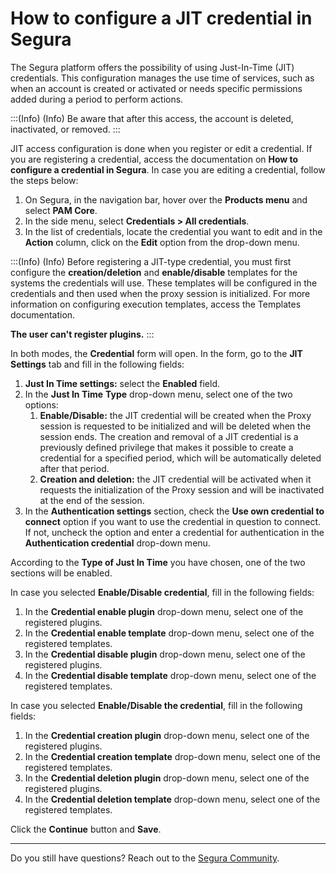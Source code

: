 # How to configure a JIT credential in Segura

The Segura platform offers the possibility of using Just-In-Time (JIT) credentials. This configuration manages the use time of services, such as when an account is created or activated or needs specific permissions added during a period to perform actions.

:::(Info) (Info)
Be aware that after this access, the account is deleted, inactivated, or removed.
:::

JIT access configuration is done when you register or edit a credential. If you are registering a credential, access the documentation on **How to configure a credential in Segura**. In case you are editing a credential, follow the steps below:

1. On Segura, in the navigation bar, hover over the **Products menu** and select **PAM Core**.
2. In the side menu, select **Credentials > All credentials**.
3. In the list of credentials, locate the credential you want to edit and in the **Action** column, click on the **Edit** option from the drop-down menu.

:::(Info) (Info)
Before registering a JIT-type credential, you must first  configure the **creation/deletion** and **enable/disable** templates for the systems the credentials will use. These templates will be configured in the credentials and then used when the proxy session is initialized. For more information on configuring execution templates, access the Templates documentation.

**The user can't register plugins.**
:::

In both modes, the **Credential** form will open. In the form, go to the **JIT Settings** tab and fill in the following fields:

1. **Just In Time settings:** select the **Enabled** field.
2. In the **Just In Time** **Type** drop-down menu, select one of the two options:
    1. **Enable/Disable:** the JIT credential will be created when the Proxy session is requested to be initialized and will be deleted when the session ends. The creation and removal of a JIT credential is a previously defined privilege that makes it possible to create a credential for a specified period, which will be automatically deleted after that period.
    2. **Creation and deletion:** the JIT credential will be activated when it requests the initialization of the Proxy session and will be inactivated at the end of the session.
3. In the **Authentication settings** section, check the **Use own credential to connect** option if you want to use the credential in question to connect. If not, uncheck the option and enter a credential for authentication in the **Authentication credential** drop-down menu.

According to the **Type of Just In Time** you have chosen, one of the two sections will be enabled.

In case you selected **Enable/Disable credential**, fill in the following fields:

1. In the **Credential enable plugin** drop-down menu, select one of the registered plugins.
2. In the **Credential enable template** drop-down menu, select one of the registered templates.
3. In the **Credential disable plugin** drop-down menu, select one of the registered plugins.
4. In the **Credential disable template** drop-down menu, select one of the registered templates.

In case you selected **Enable/Disable the credential**, fill in the following fields:

1. In the **Credential creation plugin** drop-down menu, select one of the registered plugins.
2. In the **Credential creation template** drop-down menu, select one of the registered templates.
3. In the **Credential deletion plugin** drop-down menu, select one of the registered plugins.
4. In the **Credential deletion template** drop-down menu, select one of the registered templates.

Click the **Continue** button and **Save**.

---

Do you still have questions? Reach out to the [Segura Community](https://community.Segura.io/).